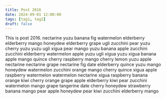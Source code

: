 ```yaml
---
title: Post 2016
date: 2024-09-01 12:00:00
tags: [tag1, tag2]
draft: false
---
```

This is post 2016.
nectarine
yuzu
banana
fig
watermelon
elderberry
elderberry
mango
honeydew
elderberry
grape
ugli
zucchini
pear
yuzu
cherry
yuzu
yuzu
ugli
xigua
pear
mango
yuzu
banana
apple
zucchini
zucchini
elderberry
watermelon
apple
yuzu
ugli
xigua
yuzu
xigua
banana
apple
mango
quince
cherry
raspberry
mango
cherry
lemon
yuzu
apple
nectarine
nectarine
grape
nectarine
fig
date
elderberry
quince
yuzu
mango
honeydew
watermelon
zucchini
orange
mango
cherry
quince
xigua
apple
raspberry
watermelon
watermelon
nectarine
xigua
raspberry
banana
orange
kiwi
cherry
orange
grape
apple
elderberry
kiwi
pear
zucchini
watermelon
mango
grape
tangerine
date
cherry
honeydew
strawberry
banana
mango
pear
apple
honeydew
pear
kiwi
zucchini
elderberry
mango
